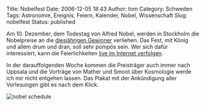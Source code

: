 Title: Nobelfest
Date: 2006-12-05 18:43
Author: tom
Category: Schweden
Tags: Astronomie, Ereignis, Feiern, Kalender, Nobel, Wissenschaft
Slug: nobelfest
Status: published

Am 10. Dezember, dem Todestag von Alfred Nobel, werden in Stockholm die
Nobelpreise an die [diesjährigen
Gewinner](http://www.fiket.de/2006/10/02/nobelpreise-2006/) verliehen.
Das Fest, mit König und allem drum und dran, soll sehr pompös sein. Wer
sich dafür interessiert, kann die Feierlichkeiten [live im Internet
verfolgen](http://nobelprize.org/award_ceremonies/ceremony_sthlm/video/2006/index.html).

In der darauffolgenden Woche kommen die Preisträger auch immer nach
Uppsala und die Vorträge von Mather und Smoot über Kosmologie werde ich
mir nicht entgehen lassen. Das Plakat mit der Ankündigung aller
Vorlesungen gibt es nach dem Klick.

<!--more-->

![nobel schedule](/pic/nobelschedule.jpg)

